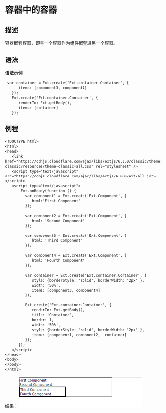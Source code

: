 # 容器中的容器
## 描述
容器嵌套容器，即将一个容器作为组件嵌套进另一个容器。
## 语法
**语法示例**    

     var container = Ext.create('Ext.container.Container', {
          items: [component3, component4]
       });
       Ext.create('Ext.container.Container', {
          renderTo: Ext.getBody(),
          items: [container]
       });
       
## 例程

    <!DOCTYPE html>
    <html>
    <head>
       <link href="https://cdnjs.cloudflare.com/ajax/libs/extjs/6.0.0/classic/theme-classic/resources/theme-classic-all.css" rel="stylesheet" />
       <script type="text/javascript" src="https://cdnjs.cloudflare.com/ajax/libs/extjs/6.0.0/ext-all.js"></script>
       <script type="text/javascript">
           Ext.onReady(function () {
             var component1 = Ext.create('Ext.Component', {
                html:'First Component'
             });

             var component2 = Ext.create('Ext.Component', {
                html: 'Second Component'
             });

             var component3 = Ext.create('Ext.Component', {
                html: 'Third Component'
             });

             var component4 = Ext.create('Ext.Component', {
                html: 'Fourth Component'
             });

             var container = Ext.create('Ext.container.Container', {
                style: {borderStyle: 'solid', borderWidth: '2px' },
                width: '50%',
                items: [component3, component4]
             });

             Ext.create('Ext.container.Container', {
                renderTo: Ext.getBody(),
                title: 'Container',
                border: 1,
                width: '50%',
                style: {borderStyle: 'solid', borderWidth: '2px' },
                items: [component1, component2,  container]
             });
          });
       </script>
    </head>
    <body>
    </body>
    </html>
    
结果：![结果](https://raw.githubusercontent.com/jianxinliu/translate-Ext-JS-tutorials/master/resource/conpReault.bmp)
